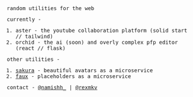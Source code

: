 <samp>
  
  random utilities for the web
  
  currently - 
  1. aster - the youtube collaboration platform (solid start // tailwind)
  2. orchid - the ai (soon) and overly complex pfp editor (react // flask)

  
  other utilities -
  1. [sakura](https://github.com/floraorg/sakura) - beautiful avatars as a microservice
  2. [faux](https://github.com/floraorg/faux)   - placeholders as a microservice

  contact - [@namishh_](https://x.com/namishh_) | [@rexmkv](https://x.com/rexmkv)
</samp>

